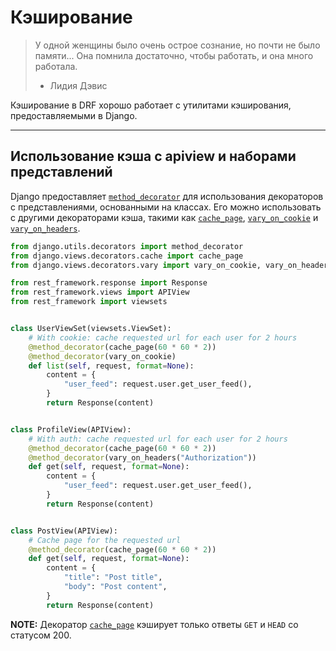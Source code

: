 <!-- TRANSLATED by md-translate -->
# Кэширование

> У одной женщины было очень острое сознание, но почти не было памяти... Она помнила достаточно, чтобы работать, и она много работала.
>
> * Лидия Дэвис

Кэширование в DRF хорошо работает с утилитами кэширования, предоставляемыми в Django.

---

## Использование кэша с apiview и наборами представлений

Django предоставляет [`method_decorator`](https://docs.djangoproject.com/en/dev/topics/class-based-views/intro/#decorating-the-class) для использования декораторов с представлениями, основанными на классах. Его можно использовать с другими декораторами кэша, такими как [`cache_page`](https://docs.djangoproject.com/en/dev/topics/cache/#the-per-view-cache), [`vary_on_cookie`](https://docs.djangoproject.com/en/dev/topics/http/decorators/#django.views.decorators.vary.vary_on_cookie) и [`vary_on_headers`](https://docs.djangoproject.com/en/dev/topics/http/decorators/#django.views.decorators.vary.vary_on_headers).

```python
from django.utils.decorators import method_decorator
from django.views.decorators.cache import cache_page
from django.views.decorators.vary import vary_on_cookie, vary_on_headers

from rest_framework.response import Response
from rest_framework.views import APIView
from rest_framework import viewsets


class UserViewSet(viewsets.ViewSet):
    # With cookie: cache requested url for each user for 2 hours
    @method_decorator(cache_page(60 * 60 * 2))
    @method_decorator(vary_on_cookie)
    def list(self, request, format=None):
        content = {
            "user_feed": request.user.get_user_feed(),
        }
        return Response(content)


class ProfileView(APIView):
    # With auth: cache requested url for each user for 2 hours
    @method_decorator(cache_page(60 * 60 * 2))
    @method_decorator(vary_on_headers("Authorization"))
    def get(self, request, format=None):
        content = {
            "user_feed": request.user.get_user_feed(),
        }
        return Response(content)


class PostView(APIView):
    # Cache page for the requested url
    @method_decorator(cache_page(60 * 60 * 2))
    def get(self, request, format=None):
        content = {
            "title": "Post title",
            "body": "Post content",
        }
        return Response(content)
```

**NOTE:** Декоратор [`cache_page`](https://docs.djangoproject.com/en/dev/topics/cache/#the-per-view-cache) кэширует только ответы `GET` и `HEAD` со статусом 200.
